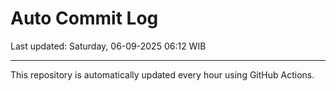 # Auto Commit Log

Last updated: Saturday, 06-09-2025 06:12 WIB

---

This repository is automatically updated every hour using GitHub Actions.
